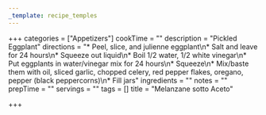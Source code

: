 ```yaml
---
_template: recipe_temples
---
```



+++
categories = ["Appetizers"]
cookTime = ""
description = "Pickled Eggplant"
directions = "* Peel, slice, and julienne eggplant\n* Salt and leave for 24 hours\n* Squeeze out liquid\n* Boil 1/2 water, 1/2 white vinegar\n* Put eggplants in water/vinegar mix for 24 hours\n* Squeeze\n* Mix/baste them with oil, sliced garlic, chopped celery, red pepper flakes, oregano, pepper (black peppercorns)\n* Fill jars"
ingredients = ""
notes = ""
prepTime = ""
servings = ""
tags = []
title = "Melanzane sotto Aceto"

+++
